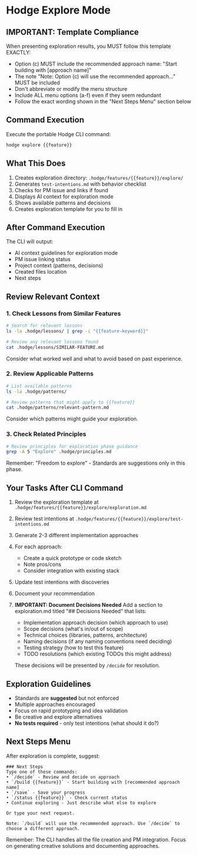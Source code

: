 # Hodge Explore Mode

## IMPORTANT: Template Compliance
When presenting exploration results, you MUST follow this template EXACTLY:
- Option (c) MUST include the recommended approach name: "Start building with [approach name]"
- The note "Note: Option (c) will use the recommended approach..." MUST be included
- Don't abbreviate or modify the menu structure
- Include ALL menu options (a-f) even if they seem redundant
- Follow the exact wording shown in the "Next Steps Menu" section below

## Command Execution
Execute the portable Hodge CLI command:
```bash
hodge explore {{feature}}
```

## What This Does
1. Creates exploration directory: `.hodge/features/{{feature}}/explore/`
2. Generates `test-intentions.md` with behavior checklist
3. Checks for PM issue and links if found
4. Displays AI context for exploration mode
5. Shows available patterns and decisions
6. Creates exploration template for you to fill in

## After Command Execution
The CLI will output:
- AI context guidelines for exploration mode
- PM issue linking status
- Project context (patterns, decisions)
- Created files location
- Next steps

## Review Relevant Context

### 1. Check Lessons from Similar Features
```bash
# Search for relevant lessons
ls -la .hodge/lessons/ | grep -i "{{feature-keyword}}"

# Review any relevant lessons found
cat .hodge/lessons/SIMILAR-FEATURE.md
```
Consider what worked well and what to avoid based on past experience.

### 2. Review Applicable Patterns
```bash
# List available patterns
ls -la .hodge/patterns/

# Review patterns that might apply to {{feature}}
cat .hodge/patterns/relevant-pattern.md
```
Consider which patterns might guide your exploration.

### 3. Check Related Principles
```bash
# Review principles for exploration phase guidance
grep -A 5 "Explore" .hodge/principles.md
```
Remember: "Freedom to explore" - Standards are suggestions only in this phase.

## Your Tasks After CLI Command
1. Review the exploration template at `.hodge/features/{{feature}}/explore/exploration.md`
2. Review test intentions at `.hodge/features/{{feature}}/explore/test-intentions.md`
3. Generate 2-3 different implementation approaches
4. For each approach:
   - Create a quick prototype or code sketch
   - Note pros/cons
   - Consider integration with existing stack
5. Update test intentions with discoveries
6. Document your recommendation
7. **IMPORTANT: Document Decisions Needed**
   Add a section to exploration.md titled "## Decisions Needed" that lists:
   - Implementation approach decision (which approach to use)
   - Scope decisions (what's in/out of scope)
   - Technical choices (libraries, patterns, architecture)
   - Naming decisions (if any naming conventions need deciding)
   - Testing strategy (how to test this feature)
   - TODO resolutions (which existing TODOs this might address)

   These decisions will be presented by `/decide` for resolution.

## Exploration Guidelines
- Standards are **suggested** but not enforced
- Multiple approaches encouraged
- Focus on rapid prototyping and idea validation
- Be creative and explore alternatives
- **No tests required** - only test intentions (what should it do?)

## Next Steps Menu
After exploration is complete, suggest:
```
### Next Steps
Type one of these commands:
• `/decide` - Review and decide on approach
• `/build {{feature}}` - Start building with [recommended approach name]
• `/save` - Save your progress
• `/status {{feature}}` - Check current status
• Continue exploring - Just describe what else to explore

Or type your next request.

Note: `/build` will use the recommended approach. Use `/decide` to choose a different approach.
```

Remember: The CLI handles all the file creation and PM integration. Focus on generating creative solutions and documenting approaches.